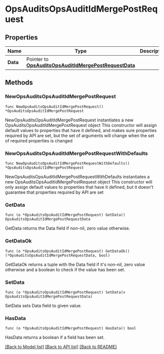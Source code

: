 # OpsAuditsOpsAuditIdMergePostRequest

## Properties

Name | Type | Description | Notes
------------ | ------------- | ------------- | -------------
**Data** | Pointer to [**OpsAuditsOpsAuditIdMergePostRequestData**](OpsAuditsOpsAuditIdMergePostRequestData.md) |  | [optional] 

## Methods

### NewOpsAuditsOpsAuditIdMergePostRequest

`func NewOpsAuditsOpsAuditIdMergePostRequest() *OpsAuditsOpsAuditIdMergePostRequest`

NewOpsAuditsOpsAuditIdMergePostRequest instantiates a new OpsAuditsOpsAuditIdMergePostRequest object
This constructor will assign default values to properties that have it defined,
and makes sure properties required by API are set, but the set of arguments
will change when the set of required properties is changed

### NewOpsAuditsOpsAuditIdMergePostRequestWithDefaults

`func NewOpsAuditsOpsAuditIdMergePostRequestWithDefaults() *OpsAuditsOpsAuditIdMergePostRequest`

NewOpsAuditsOpsAuditIdMergePostRequestWithDefaults instantiates a new OpsAuditsOpsAuditIdMergePostRequest object
This constructor will only assign default values to properties that have it defined,
but it doesn't guarantee that properties required by API are set

### GetData

`func (o *OpsAuditsOpsAuditIdMergePostRequest) GetData() OpsAuditsOpsAuditIdMergePostRequestData`

GetData returns the Data field if non-nil, zero value otherwise.

### GetDataOk

`func (o *OpsAuditsOpsAuditIdMergePostRequest) GetDataOk() (*OpsAuditsOpsAuditIdMergePostRequestData, bool)`

GetDataOk returns a tuple with the Data field if it's non-nil, zero value otherwise
and a boolean to check if the value has been set.

### SetData

`func (o *OpsAuditsOpsAuditIdMergePostRequest) SetData(v OpsAuditsOpsAuditIdMergePostRequestData)`

SetData sets Data field to given value.

### HasData

`func (o *OpsAuditsOpsAuditIdMergePostRequest) HasData() bool`

HasData returns a boolean if a field has been set.


[[Back to Model list]](../README.md#documentation-for-models) [[Back to API list]](../README.md#documentation-for-api-endpoints) [[Back to README]](../README.md)


